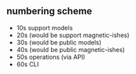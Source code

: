 ## numbering scheme

  - 10s      support models
  - 20s      (would be support magnetic-ishes)
  - 30s      (would be public models)
  - 40s      (would be public magnetic-ishes)
  - 50s      operations (via API)
  - 60s      CLI
